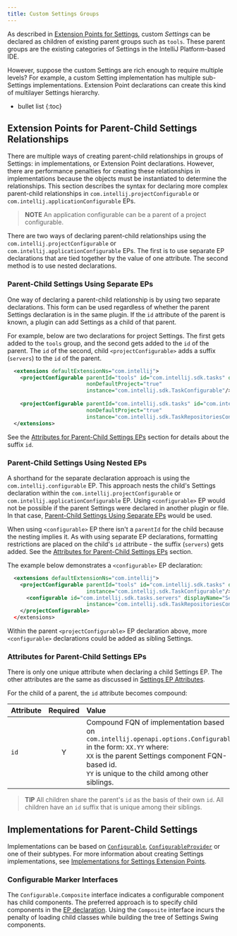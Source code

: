 ```yaml
---
title: Custom Settings Groups
---
```


<!-- Copyright 2000-2020 JetBrains s.r.o. and other contributors. Use of this source code is governed by the Apache 2.0 license that can be found in the LICENSE file. -->

As described in [Extension Points for Settings](settings_guide.md#extension-points-for-settings), custom _Settings_ can be declared as children of existing parent groups such as `tools`.
These parent groups are the existing categories of Settings in the IntelliJ Platform-based IDE.

However, suppose the custom Settings are rich enough to require multiple levels? 
For example, a custom Setting implementation has multiple sub-Settings implementations.
Extension Point declarations can create this kind of multilayer Settings hierarchy.
 
* bullet list
{:toc}

## Extension Points for Parent-Child Settings Relationships
There are multiple ways of creating parent-child relationships in groups of Settings: in implementations, or Extension Point declarations. 
However, there are performance penalties for creating these relationships in implementations because the objects must be instantiated to determine the relationships. 
This section describes the syntax for declaring more complex parent-child relationships in `com.intellij.projectConfigurable` or `com.intellij.applicationConfigurable` EPs. 

> **NOTE** An application configurable can be a parent of a project configurable. 

There are two ways of declaring parent-child relationships using the `com.intellij.projectConfigurable` or `com.intellij.applicationConfigurable` EPs. 
The first is to use separate EP declarations that are tied together by the value of one attribute. 
The second method is to use nested declarations. 

### Parent-Child Settings Using Separate EPs
One way of declaring a parent-child relationship is by using two separate declarations.
This form can be used regardless of whether the parent Settings declaration is in the same plugin.
If the `id` attribute of the parent is known, a plugin can add Settings as a child of that parent.

For example, below are two declarations for project Settings.
The first gets added to the `tools` group, and the second gets added to the `id` of the parent.
The `id` of the second, child `<projectConfigurable>` adds a suffix (`servers`) to the `id` of the parent.
 
```xml
  <extensions defaultExtensionNs="com.intellij">
    <projectConfigurable parentId="tools" id="com.intellij.sdk.tasks" displayName="Tasks" 
                         nonDefaultProject="true"
                         instance="com.intellij.sdk.TaskConfigurable"/>
    
    <projectConfigurable parentId="com.intellij.sdk.tasks" id="com.intellij.sdk.tasks.servers" displayName="Servers" 
                         nonDefaultProject="true"
                         instance="com.intellij.sdk.TaskRepositoriesConfigurable"/>
  </extensions>
```

See the [Attributes for Parent-Child Settings EPs](#attributes-for-parent-child-settings-eps) section for details about the suffix `id`.

### Parent-Child Settings Using Nested EPs
A shorthand for the separate declaration approach is using the `com.intellij.configurable` EP.
This approach nests the child's Settings declaration within the `com.intellij.projectConfigurable` or `com.intellij.applicationConfigurable` EP. 
Using `<configurable>` EP would not be possible if the parent Settings were declared in another plugin or file.
In that case, [Parent-Child Settings Using Separate EPs](#parent-child-settings-using-separate-eps) would be used. 

When using `<configurable>` EP there isn't a `parentId` for the child because the nesting implies it. 
As with using separate EP declarations, formatting restrictions are placed on the child's `id` attribute - the suffix (`servers`) gets added. 
See the [Attributes for Parent-Child Settings EPs](#attributes-for-parent-child-settings-eps) section.

The example below demonstrates a `<configurable>` EP declaration:

```xml
  <extensions defaultExtensionNs="com.intellij">
    <projectConfigurable parentId="tools" id="com.intellij.sdk.tasks" displayName="Tasks" nonDefaultProject="true"
                         instance="com.intellij.sdk.TaskConfigurable"/>
      <configurable id="com.intellij.sdk.tasks.servers" displayName="Servers" nonDefaultProject="true"
                         instance="com.intellij.sdk.TaskRepositoriesConfigurable"/>
    </projectConfigurable>
  </extensions>
```

Within the parent `<projectConfigurable>` EP declaration above, more `<configurable>` declarations could be added as sibling Settings. 

### Attributes for Parent-Child Settings EPs
There is only one unique attribute when declaring a child Settings EP.
The other attributes are the same as discussed in [Settings EP Attributes](settings_guide.md#settings-declaration-attributes).

For the child of a parent, the `id` attribute becomes compound:

| Attribute | Required | Value |
|:---   |  :---:  |:---  |
| `id` | Y | Compound FQN of implementation based on `com.intellij.openapi.options.Configurable` in the form: `XX.YY` where:<br>`XX` is the parent Settings component FQN-based id.<br>`YY` is unique to the child among other siblings.  |

> **TIP** All children share the parent's `id` as the basis of their own `id`. All children have an `id` suffix that is unique among their siblings.

## Implementations for Parent-Child Settings
Implementations can be based on [`Configurable`](upsource:///platform/platform-api/src/com/intellij/openapi/options/Configurable.java), [`ConfigurableProvider`](upsource:///platform/platform-api/src/com/intellij/openapi/options/ConfigurableProvider.java) or one of their subtypes. 
For more information about creating Settings implementations, see [Implementations for Settings Extension Points](settings_guide.md#implementations-for-settings-extension-points). 

### Configurable Marker Interfaces
The `Configurable.Composite` interface indicates a configurable component has child components.
The preferred approach is to specify child components in the [EP declaration](#extension-points-for-parent-child-settings-relationships).
Using the `Composite` interface incurs the penalty of loading child classes while building the tree of Settings Swing components. 
